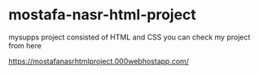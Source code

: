 # mostafa-nasr-html-project
mysupps project consisted of HTML and CSS
you can check my project from here

https://mostafanasrhtmlproject.000webhostapp.com/
